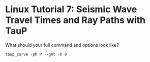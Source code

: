 # Linux Tutorial 7: Seismic Wave Travel Times and Ray Paths with TauP

What should your full command and options look like?

`taup_curve -ph P --gmt -h 0`
